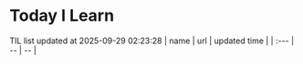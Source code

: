 # Today I Learn 
TIL list updated at 2025-09-29 02:23:28
| name | url | updated time |
| :--- | -- | -- |
